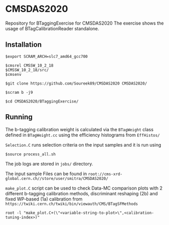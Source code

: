 # CMSDAS2020
Repository for BTaggingExercise for CMSDAS2020 
The exercise shows the usage of BTagCalibrationReader standalone.
## Installation
```
$export SCRAM_ARCH=slc7_amd64_gcc700

$cmsrel CMSSW_10_2_18
$CMSSW_10_2_18/src/
$cmsenv

$git clone https://github.com/Soureek89/CMSDAS2020 CMSDAS2020/

$scram b -j9

$cd CMSDAS2020/BTaggingExercise/
```
## Running

The b-tagging calibration weight is calculated via the `BTagWeight` class defined in `BTagWeight.cc` using the efficiency histograms from `EffHistos/`

`Selection.C` runs selection criteria on the input samples and it is run using

```
$source process_all.sh 
```
The job logs are stored in `jobs/` directory.

The input sample Files can be found in `root://cms-xrd-global.cern.ch//store/user/smitra/CMSDAS2020/`

`make_plot.C` script can be used to check Data-MC comparison plots with 2 different b-tagging calibration methods, discriminant reshaping (2b) and fixed WP-based (1a) calibration from `https://twiki.cern.ch/twiki/bin/viewauth/CMS/BTagSFMethods`

```
root -l "make_plot.C+(\"<variable-string-to-plot>\",<calibration-tuning-index>)"
```
